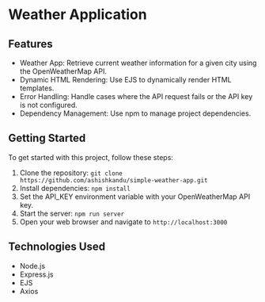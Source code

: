 # Weather Application

## Features

- Weather App: Retrieve current weather information for a given city using the OpenWeatherMap API.
- Dynamic HTML Rendering: Use EJS to dynamically render HTML templates.
- Error Handling: Handle cases where the API request fails or the API key is not configured.
- Dependency Management: Use npm to manage project dependencies.

## Getting Started

To get started with this project, follow these steps:

1. Clone the repository: `git clone https://github.com/ashishkandu/simple-weather-app.git`
2. Install dependencies: `npm install`
3. Set the API_KEY environment variable with your OpenWeatherMap API key.
4. Start the server: `npm run server`
5. Open your web browser and navigate to `http://localhost:3000`


## Technologies Used

- Node.js
- Express.js
- EJS
- Axios
